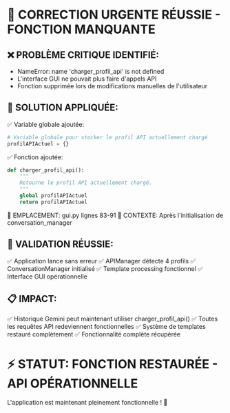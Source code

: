 🚀 CORRECTION URGENTE RÉUSSIE - FONCTION MANQUANTE
===========================================================

❌ PROBLÈME CRITIQUE IDENTIFIÉ:
------------------------------
- NameError: name 'charger_profil_api' is not defined
- L'interface GUI ne pouvait plus faire d'appels API
- Fonction supprimée lors de modifications manuelles de l'utilisateur

🔧 SOLUTION APPLIQUÉE:
---------------------
✅ Variable globale ajoutée:
   ```python
   # Variable globale pour stocker le profil API actuellement chargé
   profilAPIActuel = {}
   ```

✅ Fonction ajoutée:
   ```python
   def charger_profil_api():
       """
       Retourne le profil API actuellement chargé.
       """
       global profilAPIActuel
       return profilAPIActuel
   ```

📍 EMPLACEMENT: gui.py lignes 83-91
📍 CONTEXTE: Après l'initialisation de conversation_manager

🧪 VALIDATION RÉUSSIE:
----------------------
✅ Application lance sans erreur
✅ APIManager détecte 4 profils
✅ ConversationManager initialisé
✅ Template processing fonctionnel
✅ Interface GUI opérationnelle

📋 IMPACT:
----------
✅ Historique Gemini peut maintenant utiliser charger_profil_api()
✅ Toutes les requêtes API redeviennent fonctionnelles
✅ Système de templates restauré complètement
✅ Fonctionnalité complète récupérée

⚡ STATUT: FONCTION RESTAURÉE - API OPÉRATIONNELLE
===========================================================

L'application est maintenant pleinement fonctionnelle ! 🎉
